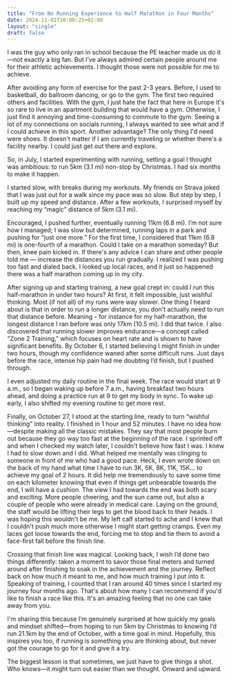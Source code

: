 ```yaml
---
title: "From No Running Experience to Half Marathon in Four Months"
date: 2024-11-01T10:08:25+02:00
layout: "single"
draft: false
---
```


I was the guy who only ran in school because the PE teacher made us do it—not exactly a big fan. But I’ve always admired certain people around me for their athletic achievements. I thought those were not possible for me to achieve.

After avoiding any form of exercise for the past 2-3 years. Before, I used to basketball, do ballroom dancing, or go to the gym. The first two required others and facilities. With the gym, I just hate the fact that here in Europe it's so rare to live in an apartment building that would have a gym. Otherwise, I just find it annoying and time-consuming to commute to the gym. Seeing a lot of my connections on socials running, I always wanted to see what and if I could achieve in this sport. Another advantage? The only thing I'd need were shoes. It doesn't matter if I am currently traveling or whether there's a facility nearby. I could just get out there and explore.

So, in July, I started experimenting with running, setting a goal I thought was ambitious: to run 5km (3.1 mi) non-stop by Christmas. I had six months to make it happen.

I started slow, with breaks during my workouts. My friends on Strava joked that I was just out for a walk since my pace was so slow. But step by step, I built up my speed and distance. After a few workouts, I surprised myself by reaching my “magic” distance of 5km (3.1 mi).

Encouraged, I pushed further, eventually running 11km (6.8 mi). I’m not sure how I managed; I was slow but determined, running laps in a park and pushing for “just one more.” For the first time, I considered that 11km (6.8 mi) is one-fourth of a marathon. Could I take on a marathon someday? But then, knee pain kicked in. If there's any advice I can share and other people told me — increase the distances you run gradually. I realized I was pushing too fast and dialed back. I looked up local races, and it just so happened there was a half marathon coming up in my city.

After signing up and starting training, a new goal crept in: could I run this half-marathon in under two hours? At first, it felt impossible, just wishful thinking. Most (if not all) of my runs were way slower. One thing I heard about is that in order to run a longer distance, you don't actually need to run that distance before. Meaning - for instance for my half-marathon, the longest distance I ran before was only 17km (10.5 mi). I did that twice. I also discovered that running slower improves endurance—a concept called "Zone 2 Training," which focuses on heart rate and is shown to have significant benefits. By October 6, I started believing I might finish in under two hours, though my confidence waned after some difficult runs. Just days before the race, intense hip pain had me doubting I’d finish, but I pushed through.

I even adjusted my daily routine in the final week. The race would start at 9 a.m., so I began waking up before 7 a.m., having breakfast two hours ahead, and doing a practice run at 9 to get my body in sync. To wake up early, I also shifted my evening routine to get more rest.

Finally, on October 27, I stood at the starting line, ready to turn “wishful thinking” into reality. I finished in 1 hour and 52 minutes. I have no idea how—despite making all the classic mistakes. They say that most people burn out because they go way too fast at the beginning of the race. I sprinted off and when I checked my watch later, I couldn't believe how fast I was. I knew I had to slow down and I did. What helped me mentally was clinging to someone in front of me who had a good pace. Heck, I even wrote down on the back of my hand what time I have to run 3K, 5K, 8K, 11K, 15K... to achieve my goal of 2 hours. It did help me tremendously to save some time on each kilometer knowing that even if things get unbearable towards the end, I will have a cushion. The view I had towards the end was both scary and exciting. More people cheering, and the sun came out, but also a couple of people who were already in medical care. Laying on the ground, the staff would be lifting their legs to get the blood back to their heads. I was hoping this wouldn't be me. My left calf started to ache and I knew that I couldn't push much more otherwise I might start getting cramps. Even my laces got loose towards the end, forcing me to stop and tie them to avoid a face-first fall before the finish line.

Crossing that finish line was magical. Looking back, I wish I’d done two things differently: taken a moment to savor those final meters and turned around after finishing to soak in the achievement and the journey. Reflect back on how much it meant to me, and how much training I put into it. Speaking of training, I counted that I ran around 40 times since I started my journey four months ago. That's about how many I can recommend if you'd like to finish a race like this. It's an amazing feeling that no one can take away from you.

I'm sharing this because I’m genuinely surprised at how quickly my goals and mindset shifted—from hoping to run 5km by Christmas to knowing I’d run 21.1km by the end of October, with a time goal in mind. Hopefully, this inspires you too, if running is something you are thinking about, but never got the courage to go for it and give it a try.

The biggest lesson is that sometimes, we just have to give things a shot. Who knows—it might turn out easier than we thought. Onward and upward.